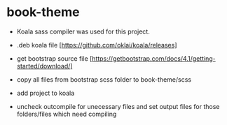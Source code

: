 # book-theme

- Koala sass compiler was used for this project.

- .deb koala file  [https://github.com/oklai/koala/releases]

- get bootstrap source file [https://getbootstrap.com/docs/4.1/getting-started/download/]

- copy all files from bootstrap scss folder to book-theme/scss 

- add project to koala

- uncheck outcompile for unecessary files and set output files for those folders/files which need compiling  
